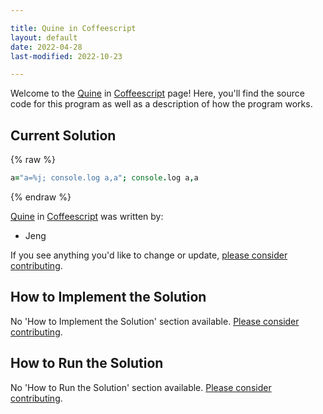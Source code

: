 ```yaml
---

title: Quine in Coffeescript
layout: default
date: 2022-04-28
last-modified: 2022-10-23

---
```


Welcome to the [Quine](https://sampleprograms.io/projects/quine) in [Coffeescript](https://sampleprograms.io/languages/coffeescript) page! Here, you'll find the source code for this program as well as a description of how the program works.

## Current Solution

{% raw %}

```coffeescript
a="a=%j; console.log a,a"; console.log a,a
```

{% endraw %}

[Quine](https://sampleprograms.io/projects/quine) in [Coffeescript](https://sampleprograms.io/languages/coffeescript) was written by:

- Jeng

If you see anything you'd like to change or update, [please consider contributing](https://github.com/TheRenegadeCoder/sample-programs).

## How to Implement the Solution

No 'How to Implement the Solution' section available. [Please consider contributing](https://github.com/TheRenegadeCoder/sample-programs-website).

## How to Run the Solution

No 'How to Run the Solution' section available. [Please consider contributing](https://github.com/TheRenegadeCoder/sample-programs-website).